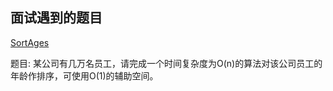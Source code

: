 ## 面试遇到的题目


[SortAges][001]

题目:
某公司有几万名员工，请完成一个时间复杂度为O(n)的算法对该公司员工的年龄作排序，可使用O(1)的辅助空间。


[001]: https://github.com/OriginalCola/leetcode-python/tree/master/interview/SortAges.py